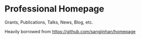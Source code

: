 # Professional Homepage

Grants, Publications, Talks, News, Blog, etc.

Heavily borrowed from https://github.com/sangjinhan/homepage
